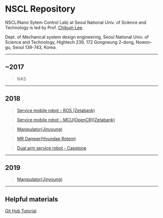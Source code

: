 # NSCL Repository

NSCL(Nano Sytem Control Lab) at Seoul National Univ. of Science and Technology is led by Prof. [Chibum Lee](http://msd.seoultech.ac.kr/department/prof/machinery/?togo=list&menu=4511&profidx=02452).


Dept. of Mechanical system design engineering, Seoul National Univ. of Science and Technology, Hightech 239, 172 Gongneung 2-dong, Nowon-gu, Seoul 139-743, Korea.


------------------

## ~2017
> NAS

------------------

## 2018
> [Service mobile robot - ROS (Zetabank)](https://github.com/NSCL/zetabot_ros)

> [Service mobile robot - MCU(OpenCR)(Zetabank)](https://github.com/NSCL/zetabot_openCR)

> [Manipulator(Jinyoung)](https://github.com/changhee-Jung/manipulator_6dof.git)

> [MR Damper(Hyundae Rotem)](https://github.com/moamoamoa/mr_damper.git)

> [Dual arm service robot - Capstone](https://github.com/NSCL/dual-arm-service-robot.git)


------------------

## 2019

> [Manipulator(Jinyoung)](https://github.com/NSCL/jinyoung-manipulator)


------------------

## Helpful materials 

[Git Hub Tutorial](./another-page.html).


